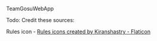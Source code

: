 TeamGosuWebApp

Todo:
Credit these sources:

Rules icon - <a href="https://www.flaticon.com/free-icons/rules" title="rules icons">Rules icons created by Kiranshastry - Flaticon</a>

